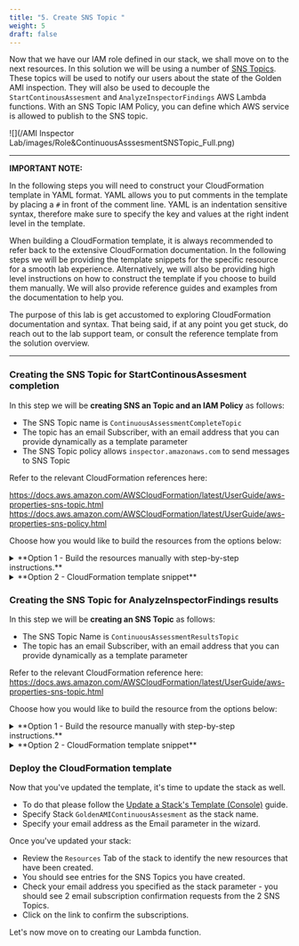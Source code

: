 ```yaml
---
title: "5. Create SNS Topic "
weight: 5
draft: false
---
```


Now that we have our IAM role defined in our stack, we shall move on to the next resources.
In this solution we will be using a number of [SNS Topics](https://docs.aws.amazon.com/sns/latest/dg/welcome.html). These topics will be used to notify our users about the state of the Golden AMI inspection. They will also be used to decouple the `StartContinousAssesment` and `AnalyzeInspectorFindings` AWS Lambda functions. With an SNS Topic IAM Policy, you can define which AWS service is allowed to publish to the SNS topic.

![](/AMI Inspector Lab/images/Role&ContinuousAsssesmentSNSTopic_Full.png)

---

**IMPORTANT NOTE:**

In the following steps you will need to construct your CloudFormation template in YAML format.
YAML allows you to put comments in the template by placing a `#` in front of the comment line.
YAML is an indentation sensitive syntax, therefore make sure to specify the key and values at the right indent level in the template.

When building a CloudFormation template, it is always recommended to refer back to the extensive CloudFormation documentation.
In the following steps we will be providing the template snippets for the specific resource for a smooth lab experience.
Alternatively, we will also be providing high level instructions on how to construct the template if you choose to build them manually. We will also provide reference guides and examples from the documentation to help you. 
    
The purpose of this lab is get accustomed to exploring CloudFormation documentation and syntax.
That being said, if at any point you get stuck, do reach out to the lab support team, or consult the reference template from the solution overview.

---

### Creating the SNS Topic for StartContinousAssesment completion

In this step we will be **creating SNS an Topic and an IAM Policy** as follows:
    
* The SNS Topic name is `ContinuousAssessmentCompleteTopic`
* The topic has an email Subscriber, with an email address that you can provide dynamically as a template parameter
* The SNS Topic policy allows `inspector.amazonaws.com` to send messages to SNS Topic

Refer to the relevant CloudFormation references here: 

https://docs.aws.amazon.com/AWSCloudFormation/latest/UserGuide/aws-properties-sns-topic.html
https://docs.aws.amazon.com/AWSCloudFormation/latest/UserGuide/aws-properties-sns-policy.html

Choose how you would like to build the resources from the options below:

<details><summary> **Option 1 - Build the resources manually with step-by-step instructions.**</summary>
<p>    
      
  * Open your text editor, and edit the file named `GoldenAMIContinuousAssesment.yml`.
  * Create a `Parameters` section, and under it create a new parameter named `Email` with type `String`.
  * Inside the `Resources:` section add the following resources:
  * Create a resource named `ContinuousAssessmentCompleteTopic` of type `AWS::SNS::Topic`.
  * In the `Properties` section create a `TopicName` with `ContinuousAssessmentCompleteTopic` as its value.
  * In the `Properties` section create a `Subscription` and create an item with a key named `Protocol` and `email` as it's value.
  * Under the same Item, create a new key called `Endpoint` and reference the `Email` Parameter you crated earlier in the step using `!Ref` intrinsic function. [Reference](https://docs.aws.amazon.com/AWSCloudFormation/latest/UserGuide/intrinsic-function-reference-ref.html)
  * Create another resource named `ContinuousAssessmentCompleteTopicPolicy` of type `AWS::SNS::TopicPolicy`.  
  * In the `Properties` section create a `PolicyDocument` and allow service `inspector.amazonaws.com` to perform the `sns:Publish` action on all resources. [Reference](https://docs.aws.amazon.com/AWSCloudFormation/latest/UserGuide/aws-properties-sns-policy.html)
  * In the `Properties` section, add `Topics` and reference the SNS Topic we just created in this step using `!Ref` intrinsic function. [Reference](https://docs.aws.amazon.com/AWSCloudFormation/latest/UserGuide/intrinsic-function-reference-ref.html)

  Notice that we are creating SNS Topic Policy and allowing AWS Inspector service to publish message to the topic. This is an additional security measure that you can take advantage of to enforce isolation between services.

</p>
</details>


<details><summary>**Option 2 - CloudFormation template snippet**</summary>

    
```
    Parameters: 
      Email: 
        Type: String
```

**NOTE** The snippet below must be specified the `Resources:` section of the CloudFormation template.

```
      ContinuousAssessmentCompleteTopic: 
        Type: "AWS::SNS::Topic"
        Properties:
          TopicName: ContinuousAssessmentCompleteTopic
          Subscription:
            - Endpoint: !Ref Email
              Protocol: "email"
      ContinuousAssessmentCompleteTopicPolicy: 
        Properties: 
          PolicyDocument: 
            Id: MyTopicPolicy
            Statement: 
              - 
                Action: "sns:Publish"
                Effect: Allow
                Principal: 
                  Service: inspector.amazonaws.com
                Resource: "*"
                Sid: My-statement-id
            Version: "2012-10-17"
          Topics: 
            - !Ref "ContinuousAssessmentCompleteTopic"
        Type: "AWS::SNS::TopicPolicy"
```

</details>



### Creating the SNS Topic for AnalyzeInspectorFindings results
    
In this step we will be **creating an SNS Topic** as follows:
    
* The SNS Topic Name is `ContinuousAssessmentResultsTopic`
* The topic has an email Subscriber, with an email address that you can provide dynamically as a template parameter

Refer to the relevant CloudFormation reference here: 
https://docs.aws.amazon.com/AWSCloudFormation/latest/UserGuide/aws-properties-sns-topic.html

Choose how you would like to build the resource from the options below:

<details><summary> **Option 1 - Build the resource manually with step-by-step instructions.**</summary>
<p>  

  * Open your text editor, and edit the file named  `GoldenAMIContinuousAssesment.yml`.
  * Add the following resources to the `Resources:` section:
  * Create a resource named `ContinuousAssessmentResultsTopic` of type `AWS::SNS::Topic`.
  * In the `Properties` section create a `TopicName` with a value of `ContinuousAssessmentResultsTopic`.
  * In the `Properties` section create a `Subscription` and create a item with a key named `Protocol` with a value of `email`.
  * In the same item, create a new key called `Endpoint` and reference the `Email` Parameter you crated earlier in the previous step using the `!Ref` intrinsic function. [Reference](https://docs.aws.amazon.com/AWSCloudFormation/latest/UserGuide/intrinsic-function-reference-ref.html)

</p>
</details>

<details><summary>**Option 2 - CloudFormation template snippet**</summary>

**NOTE** The snippet below must be specified within the `Resources:` section of the CloudFormation template.

```
      ContinuousAssessmentResultsTopic: 
        Type: "AWS::SNS::Topic"
        Properties:
          TopicName: ContinuousAssessmentResultsTopic
          Subscription:
            - Endpoint: !Ref Email
              Protocol: "email"
```
</details>

### Deploy the CloudFormation template

Now that you've updated the template, it's time to update the stack as well. 
    
* To do that please follow the [Update a Stack's Template (Console)](https://docs.aws.amazon.com/AWSCloudFormation/latest/UserGuide/using-cfn-updating-stacks-get-template.html#using-cfn-updating-stacks-get-stack.CON) guide.
* Specify Stack `GoldenAMIContinuousAssesment` as the stack name.
* Specify your email address as the Email parameter in the wizard.
    
Once you've updated your stack:

* Review the `Resources` Tab of the stack to identify the new resources that have been created. 
* You should see entries for the SNS Topics you have created.
* Check your email address you specified as the stack parameter - you should see 2 email subscription confirmation requests from the 2 SNS Topics. 
* Click on the link to confirm the subscriptions.

Let's now move on to creating our Lambda function.
